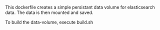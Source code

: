 This dockerfile creates a simple persistant data volume for elasticsearch data.  The data is then mounted and saved.

To build the data-volume, execute build.sh
